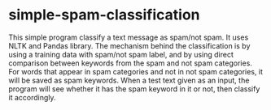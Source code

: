 # simple-spam-classification
This simple program classify a text message as spam/not spam. It uses NLTK and Pandas library. The mechanism behind the classification is by using a training data with spam/not spam label, and by using direct comparison between keywords from the spam and not spam categories. For words that appear in spam categories and not in not spam categories, it will be saved as spam keywords. When a test text given as an input, the program will see whether it has the spam keyword in it or not, then classify it accordingly.
